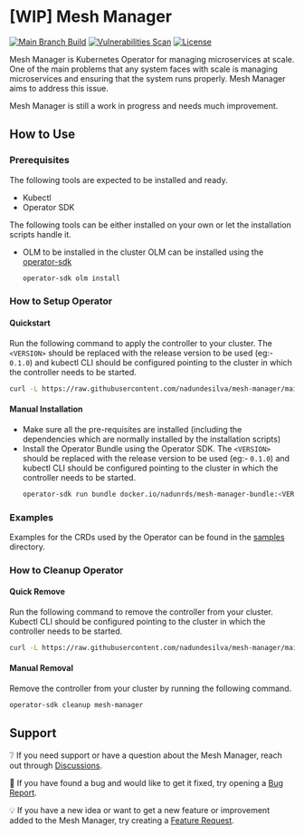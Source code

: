# [WIP] Mesh Manager

[![Main Branch Build](https://github.com/nadundesilva/mesh-manager/actions/workflows/branch-build.yaml/badge.svg)](https://github.com/nadundesilva/mesh-manager/actions/workflows/branch-build.yaml)
[![Vulnerabilities Scan](https://github.com/nadundesilva/mesh-manager/actions/workflows/vulnerabilities-scan.yaml/badge.svg)](https://github.com/nadundesilva/mesh-manager/actions/workflows/vulnerabilities-scan.yaml)
[![License](https://img.shields.io/badge/License-Apache_2.0-blue.svg)](https://opensource.org/licenses/Apache-2.0)

Mesh Manager is Kubernetes Operator for managing microservices at scale. One of the main problems that any system faces with scale
is managing microservices and ensuring that the system runs properly. Mesh Manager aims to address this issue.

Mesh Manager is still a work in progress and needs much improvement.

## How to Use

### Prerequisites

The following tools are expected to be installed and ready.
- Kubectl
- Operator SDK

The following tools can be either installed on your own or let the installation scripts handle it.
- OLM to be installed in the cluster
  OLM can be installed using the [operator-sdk](https://sdk.operatorframework.io/docs/installation/)
  ```bash
  operator-sdk olm install
  ```

### How to Setup Operator

#### Quickstart

Run the following command to apply the controller to your cluster. The `<VERSION>` should be replaced with the release version
to be used (eg:- `0.1.0`) and kubectl CLI should be configured pointing to the cluster in which the controller needs to be started.

```bash
curl -L https://raw.githubusercontent.com/nadundesilva/mesh-manager/main/installers/install.sh | bash -s <VERSION>
```

#### Manual Installation

* Make sure all the pre-requisites are installed (including the dependencies which are normally installed by the installation scripts)
* Install the Operator Bundle using the Operator SDK. The `<VERSION>` should be replaced with the release version
  to be used (eg:- `0.1.0`) and kubectl CLI should be configured pointing to the cluster in which the controller needs to be started.
  ```bash
  operator-sdk run bundle docker.io/nadunrds/mesh-manager-bundle:<VERSION>
  ```

### Examples

Examples for the CRDs used by the Operator can be found in the [samples](./config/samples) directory.

### How to Cleanup Operator

#### Quick Remove

Run the following command to remove the controller from your cluster. Kubectl CLI should be configured pointing to the cluster in which the controller needs to be started.

```bash
curl -L https://raw.githubusercontent.com/nadundesilva/mesh-manager/main/installers/uninstall.sh | bash -s
```

#### Manual Removal

Remove the controller from your cluster by running the following command.

```bash
operator-sdk cleanup mesh-manager
```

## Support

:grey_question: If you need support or have a question about the Mesh Manager, reach out through [Discussions](https://github.com/nadundesilva/mesh-manager/discussions).

:bug: If you have found a bug and would like to get it fixed, try opening a [Bug Report](https://github.com/nadundesilva/mesh-manager/issues/new?labels=Type%2FBug&template=bug-report.md).

:bulb: If you have a new idea or want to get a new feature or improvement added to the Mesh Manager, try creating a [Feature Request](https://github.com/nadundesilva/mesh-manager/issues/new?labels=Type%2FFeature&template=feature-request.md).
